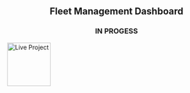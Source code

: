 <h2 align="center">
  Fleet Management Dashboard
</h2>


<h3 align="center">
IN PROGESS
</h3>

<a href="https://app.powerbi.com/view?r=eyJrIjoiMDFhZDI3N2YtN2YzOC00ZjYzLTk0NTQtMjQ5YmVmNTEzN2M1IiwidCI6IjNmMTcwMmFmLTNmNGUtNDk1ZS04YzhiLTEzNzIxZjM5YjFiMCJ9">
  <img src="https://github.com/gentallman/Retail-Supply-Chain-Operations-Management/assets/78334851/ed21a0ff-f400-4a4d-9a6c-80c76bf137e7" alt="Live Project" width="100">
</a>
